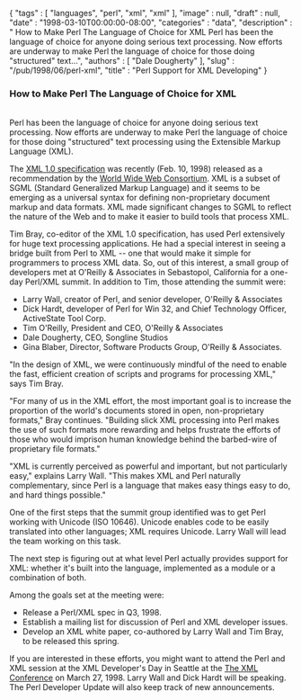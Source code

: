 {
   "tags" : [
      "languages",
      "perl",
      "xml",
      "xml"
   ],
   "image" : null,
   "draft" : null,
   "date" : "1998-03-10T00:00:00-08:00",
   "categories" : "data",
   "description" : " How to Make Perl The Language of Choice for XML Perl has been the language of choice for anyone doing serious text processing. Now efforts are underway to make Perl the language of choice for those doing \"structured\" text...",
   "authors" : [
      "Dale Dougherty"
   ],
   "slug" : "/pub/1998/06/perl-xml",
   "title" : "Perl Support for XML Developing"
}





### How to Make Perl The Language of Choice for XML

\
Perl has been the language of choice for anyone doing serious text
processing. Now efforts are underway to make Perl the language of choice
for those doing "structured" text processing using the Extensible Markup
Language (XML).

The [XML 1.0 specification](http://www.w3.org/tr/1998/rec-xml-19980210)
was recently (Feb. 10, 1998) released as a recommendation by the [World
Wide Web Consortium](http://www.w3.org/). XML is a subset of SGML
(Standard Generalized Markup Language) and it seems to be emerging as a
universal syntax for defining non-proprietary document markup and data
formats. XML made significant changes to SGML to reflect the nature of
the Web and to make it easier to build tools that process XML.

Tim Bray, co-editor of the XML 1.0 specification, has used Perl
extensively for huge text processing applications. He had a special
interest in seeing a bridge built from Perl to XML -- one that would
make it simple for programmers to process XML data. So, out of this
interest, a small group of developers met at O'Reilly & Associates in
Sebastopol, California for a one-day Perl/XML summit. In addition to
Tim, those attending the summit were:

-   Larry Wall, creator of Perl, and senior developer, O'Reilly &
    Associates
-   Dick Hardt, developer of Perl for Win 32, and Chief Technology
    Officer, ActiveState Tool Corp.
-   Tim O'Reilly, President and CEO, O'Reilly & Associates
-   Dale Dougherty, CEO, Songline Studios
-   Gina Blaber, Director, Software Products Group, O'Reilly &
    Associates.

"In the design of XML, we were continuously mindful of the need to
enable the fast, efficient creation of scripts and programs for
processing XML," says Tim Bray.

"For many of us in the XML effort, the most important goal is to
increase the proportion of the world's documents stored in open,
non-proprietary formats," Bray continues. "Building slick XML processing
into Perl makes the use of such formats more rewarding and helps
frustrate the efforts of those who would imprison human knowledge behind
the barbed-wire of proprietary file formats."

"XML is currently perceived as powerful and important, but not
particularly easy," explains Larry Wall. "This makes XML and Perl
naturally complementary, since Perl is a language that makes easy things
easy to do, and hard things possible."

One of the first steps that the summit group identified was to get Perl
working with Unicode (ISO 10646). Unicode enables code to be easily
translated into other languages; XML requires Unicode. Larry Wall will
lead the team working on this task.

The next step is figuring out at what level Perl actually provides
support for XML: whether it's built into the language, implemented as a
module or a combination of both.

Among the goals set at the meeting were:

-   Release a Perl/XML spec in Q3, 1998.
-   Establish a mailing list for discussion of Perl and XML developer
    issues.
-   Develop an XML white paper, co-authored by Larry Wall and Tim Bray,
    to be released this spring.

If you are interested in these efforts, you might want to attend the
Perl and XML session at the XML Developer's Day in Seattle at the [The
XML Conference](http://www.gca.org/) on March 27, 1998. Larry Wall and
Dick Hardt will be speaking. The Perl Developer Update will also keep
track of new announcements.


